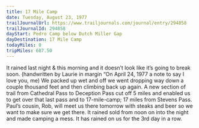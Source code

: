 ```yaml
---
title: 17 Mile Camp
date: Tuesday, August 23, 1977
trailJournalUrl: https://www.trailjournals.com/journal/entry/294858
trailJournalId: 294858
dayStart: Pedro Camp below Dutch Miller Gap
dayDestination: 17 Mile Camp
todayMiles: 0
tripMiles: 687.50
---
```

It rained last night & this morning and it doesn’t look like it’s going to break soon. (handwritten by Laurie in margin “On April 24, 1977 a note to say I love you, me) We packed up wet and off we went dropping way down a couple thousand feet and then climbing back up again. A new section of trail from Cathedral Pass to Deception Pass cut off 5 miles and enabled us to get over that last pass and to 17-mile-camp; 17 miles from Stevens Pass. Paul’s cousin, Rob, will meet us there tomorrow with steaks and beer so we want to make sure we get there. It rained sold from noon on into the night and made camping a mess. It has rained on us for the 3rd day in a row.
